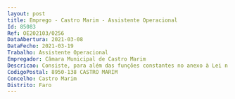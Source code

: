 ```yaml
--- 
layout: post
title: Emprego - Castro Marim - Assistente Operacional
Id: 85083
Ref: OE202103/0256
DataAbertura: 2021-03-08
DataFecho: 2021-03-19
Trabalho: Assistente Operacional
Empregador: Câmara Municipal de Castro Marim
Descricao: Consiste, para além das funções constantes no anexo à Lei n.º 35 2014, de 20 de junho, referido no n.º 2 do artigo 88º da mesma lei, às quais corresponde o grau 1 de complexidade funcional na categoria de assistente operacional, em No âmbito do planeamento e operações  	Colaborar na inventariação e atualização permanente dos registos dos riscos, meios, recursos e infraestruturas existentes no concelho, com interesse para o SMPC  	Colaborar no processo de registos sobre acidentes graves e catástrofes ocorridas no território, sua natureza, magnitude, efeitos e na informação sobre as ações em execução no terreno, quer junto dos seus superiores, quer junto dos comandos responsáveis pelas operações de socorro  	Reportar e encaminhar as ocorrências para as entidades tutelares das ações de socorro   	Apoiar logisticamente as vítimas e as forças de socorro em situações de emergência, dentro e fora do território municipal   	Colaborar na implantação, organização e gestão de centros de alojamento em situações de emergência  	Nas ações de socorro, atuar em conformidade com as orientações hierárquicas dos dispositivos de comando e em conformidade com as medidas elementares da sua própria segurança  	Intervir nas ações de socorro aos animais e na proteção de bens públicos e privados  	Executar ações de vigilância, sinalização e manutenção do espaço público, vias de comunicação, praias e outros locais de uso público, bem como de edifícios públicos, com vista ao seu normal funcionamento e utilização em segurança, quer no âmbito da prevenção, quer no âmbito da reposição da normalidade após uma ocorrência  	Reportar e colaborar no processo de análise de procedimentos face às experiências e conhecimentos aprendidos.No âmbito da prevenção e segurança  	Colaborar nas ações de identificação e sinalização de medidas de segurança face aos riscos inventariados  	Participar na execução e colaborar na instrução de registos de treinos e simulacros  	Colaborar nas ações de sensibilização para questões de segurança e de comportamentos de risco, junto da população alvo.No âmbito florestal e da defesa da floresta contra incêndios  	Executar ações de manutenção de equipamentos de combate aos incêndios  	Executar ações de manutenção e controlo de infestantes em locais de risco no âmbito da prevenção de incêndios rurais e florestais, bem como na remoção de detritos e outros elementos que possam contribuir para a carga térmica no âmbito da gestão de combustível vegetal  	Vigiar e intervir no âmbito da primeira intervenção nas ações de combate aos incêndios florestais, bem como integrar as equipas de socorro quando requisitadas pelos comandos nos respetivos teatros de operações  	Colaborar com todas as entidades com competências nas ações de vigilância do território.
CodigoPostal: 8950-138 CASTRO MARIM
Concelho: Castro Marim
Distrito: Faro
--- 
```

